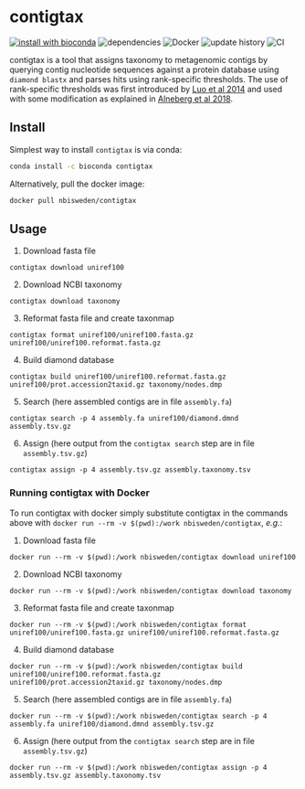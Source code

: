 # contigtax
[![install with bioconda](https://img.shields.io/badge/install%20with-bioconda-brightgreen.svg?style=flat-square)](http://bioconda.github.io/recipes/contigtax/README.html) 
![dependencies](https://img.shields.io/conda/pn/bioconda/contigtax.svg) 
![Docker](https://img.shields.io/docker/pulls/nbisweden/contigtax)
![update history](https://img.shields.io/github/last-commit/NBISweden/contigtax/main.svg) 
![CI](https://github.com/NBISweden/contigtax/workflows/CI/badge.svg?branch=main)

contigtax is a tool that assigns taxonomy to metagenomic contigs by querying 
contig nucleotide sequences against a protein database using `diamond blastx` 
and parses hits using rank-specific thresholds. The use of rank-specific 
thresholds was first introduced by [Luo et al 2014](https://academic.oup.com/nar/article/42/8/e73/1076763)
and used with some modification as explained in [Alneberg et al 2018](https://www.nature.com/articles/sdata2018146).

## Install
Simplest way to install `contigtax` is via conda:
```bash
conda install -c bioconda contigtax
```

Alternatively, pull the docker image:
```bash
docker pull nbisweden/contigtax
```

## Usage

1. Download fasta file
```
contigtax download uniref100
```

2. Download NCBI taxonomy
```
contigtax download taxonomy
```

3. Reformat fasta file and create taxonmap
```
contigtax format uniref100/uniref100.fasta.gz uniref100/uniref100.reformat.fasta.gz
```

4. Build diamond database
```
contigtax build uniref100/uniref100.reformat.fasta.gz uniref100/prot.accession2taxid.gz taxonomy/nodes.dmp
```

5. Search (here assembled contigs are in file `assembly.fa`)
```
contigtax search -p 4 assembly.fa uniref100/diamond.dmnd assembly.tsv.gz
```

6. Assign (here output from the `contigtax search` step are in file `assembly.tsv.gz`)
```
contigtax assign -p 4 assembly.tsv.gz assembly.taxonomy.tsv
```

### Running contigtax with Docker

To run contigtax with docker simply substitute contigtax in the commands above with
`docker run --rm -v $(pwd):/work nbisweden/contigtax`, _e.g._:

1. Download fasta file 
```
docker run --rm -v $(pwd):/work nbisweden/contigtax download uniref100
```

2. Download NCBI taxonomy
```
docker run --rm -v $(pwd):/work nbisweden/contigtax download taxonomy
```

3. Reformat fasta file and create taxonmap
```
docker run --rm -v $(pwd):/work nbisweden/contigtax format uniref100/uniref100.fasta.gz uniref100/uniref100.reformat.fasta.gz
```

4. Build diamond database
```
docker run --rm -v $(pwd):/work nbisweden/contigtax build uniref100/uniref100.reformat.fasta.gz uniref100/prot.accession2taxid.gz taxonomy/nodes.dmp
```

5. Search (here assembled contigs are in file `assembly.fa`)
```
docker run --rm -v $(pwd):/work nbisweden/contigtax search -p 4 assembly.fa uniref100/diamond.dmnd assembly.tsv.gz
```

6. Assign (here output from the `contigtax search` step are in file `assembly.tsv.gz`)
```
docker run --rm -v $(pwd):/work nbisweden/contigtax assign -p 4 assembly.tsv.gz assembly.taxonomy.tsv
```
